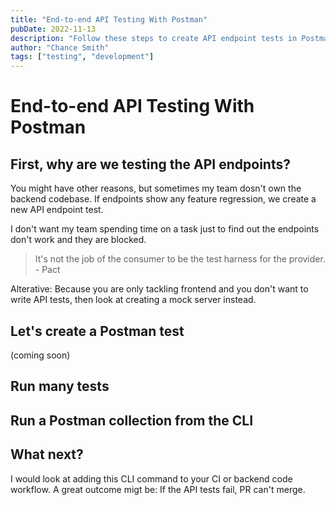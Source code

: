 ```yaml
---
title: "End-to-end API Testing With Postman"
pubDate: 2022-11-13
description: "Follow these steps to create API endpoint tests in Postman"
author: "Chance Smith"
tags: ["testing", "development"]
---
```


# End-to-end API Testing With Postman

## First, why are we testing the API endpoints?

You might have other reasons, but sometimes my team dosn't own the backend codebase. If endpoints show any feature regression, we create a new API endpoint test.

I don't want my team spending time on a task just to find out the endpoints don't work and they are blocked.

> It's not the job of the consumer to be the test harness for the provider. - Pact

Alterative: Because you are only tackling frontend and you don't want to write API tests, then look at creating a mock server instead.

## Let's create a Postman test

(coming soon)

## Run many tests

## Run a Postman collection from the CLI

## What next?

I would look at adding this CLI command to your CI or backend code workflow. A great outcome migt be: If the API tests fail, PR can't merge.
